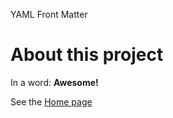 YAML Front Matter

# About this project

In a word: **Awesome!**

See the [Home page](/rushalikothari.io/README.md)
